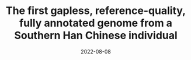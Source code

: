 ---
title: "The first gapless, reference-quality, fully annotated genome from a Southern Han Chinese individual"
collection: publications
permalink: https://doi.org/10.1101/2022.08.08.503226
excerpt: '<small><details>We used long-read DNA sequencing to assemble the genome of a Southern Han Chinese male. We organized the sequence into chromosomes and filled in gaps using the recently completed CHM13 genome as a guide, yielding a gap-free genome, Han1, containing 3,099,707,698 bases. Using the CHM13 annotation as a reference, we mapped all genes onto the Han1 genome and identified additional gene copies, generating a total of 60,708 genes, of which 20,003 are protein coding. A comprehensive comparison between the genes revealed that 235 protein-coding genes were substantially different between the individuals, with frameshifts or truncations affecting the protein-coding sequence. Most of these were heterozygous variants in which one gene copy was unaffected. This represents the first gene-level comparison between two finished, annotated individual human genomes.</details></small>'
date: 2022-08-08
venue: '<b>G3: Genes, Genomes, Genetics</b>'
paperurl: 'https://doi.org/10.1101/2022.08.08.503226'
citation: '<br><b style="color:#ad0000">Kuan-Hao Chao*</b>, A.V. Zimin, M. Pertea, S.L. Salzberg* (2022). The first gapless, reference-quality, fully annotated genome from a Southern Han Chinese individual, <i><b>G3: Genes, Genomes, Genetics</b></i>, <a href="https://doi.org/10.1101/2022.08.08.503226">https://doi.org/10.1101/2022.08.08.503226</a>.'
altmetric: "<div class='altmetric-embed' data-badge-type='1' data-doi='10.1101/2022.08.08.503226' style='display:inline;'></div>"
altmetric_inside: "<div data-badge-type='donut' class='altmetric-embed' data-badge-popover='left' data-doi='10.1101/2022.08.08.503226' style='display:inline;'></div>"
SJR: '<a href="https://www.scimagojr.com/journalsearch.php?q=19700182013&amp;tip=sid&amp;exact=no" title="SCImago Journal &amp; Country Rank"><img border="0" src="https://www.scimagojr.com/journal_img.php?id=19700182013" style="width:235px; height: 250px;object-fit: cover;display: inline; margin-top:20px;" alt="SCImago Journal &amp; Country Rank"  /></a>'
license: 
platforms:
superviser_clean:
  - "Steven Salzberg"
research_clean: "Han1"
---